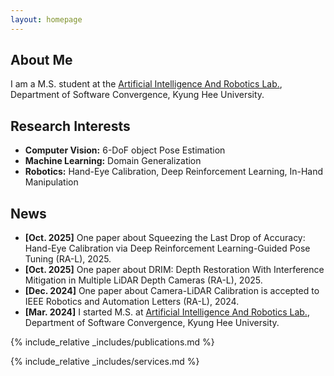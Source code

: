 ```yaml
---
layout: homepage
---
```


## About Me

I am a M.S. student at the [Artificial Intelligence And Robotics Lab.](airlab.khu.ac.kr), Department of Software Convergence, Kyung Hee University.

## Research Interests

- **Computer Vision:** 6-DoF object Pose Estimation
- **Machine Learning:** Domain Generalization
- **Robotics:** Hand-Eye Calibration, Deep Reinforcement Learning, In-Hand Manipulation

## News

- **[Oct. 2025]** One paper about Squeezing the Last Drop of Accuracy: Hand-Eye Calibration via Deep Reinforcement Learning-Guided Pose Tuning (RA-L), 2025.
- **[Oct. 2025]** One paper about DRIM: Depth Restoration With Interference Mitigation in Multiple LiDAR Depth Cameras (RA-L), 2025.
- **[Dec. 2024]** One paper about Camera-LiDAR Calibration is accepted to IEEE Robotics and Automation Letters (RA-L), 2024.
- **[Mar. 2024]** I started M.S. at [Artificial Intelligence And Robotics Lab.](airlab.khu.ac.kr), Department of Software Convergence, Kyung Hee University.

{% include_relative _includes/publications.md %}

{% include_relative _includes/services.md %}
